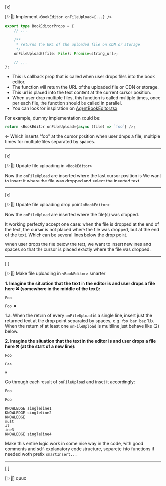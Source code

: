 [x]

[✨🥰] Implement `<BookEditor onFileUpload={...} />`

```typescript
export type BookEditorProps = {
    // ...

    /**
     * returns the URL of the uploaded file on CDN or storage
     */
    onFileUpload?(file: File): Promise<string_url>;

    // ...
};
```

-   This is callback prop that is called when user drops files into the book editor.
-   The function will return the URL of the uploaded file on CDN or storage.
-   This url is placed into the text content at the current cursor position.
-   When user drop multiple files, this function is called multiple times, once per each file, the function should be called in parallel.
-   You can look for inspiration on [AgentBookEditor.tsx](C:\Users\me\work\webgptorg\promptbook-studio\src\modals_common\agent-components\AgentBookEditor.tsx)

For example, dummy implementation could be:

```typescript
return <BookEditor onFileUpload={async (file) => `foo`} />;
```

<- Which inserts "foo" at the cursor position when user drops a file, multiple times for multiple files separated by spaces.

---

[x]

[✨🥰] Update file uploading in `<BookEditor>`

Now the `onFileUpload` are inserted where the last cursor position is
We want to insert it where the file was dropped and select the inserted text

---

[x]

[✨🥰] Update file uploading drop point `<BookEditor>`

Now the `onFileUpload` are inserted where the file(s) was dropped.

It working perfectly accept one case: when the file is dropped at the end of the text, the cursor is not placed where the file was dropped, but at the end of the text. Which can be several lines below the drop point.

When user drops the file below the text, we want to insert newlines and spaces so that the cursor is placed exactly where the file was dropped.

---

[ ]

[✨🥰] Make file uploading in `<BookEditor>` smarter

**1. Imagine the situation that the text in the editor is and user drops a file here ✖ (somewhere in the middle of the text):**

```
Foo

Foo ✖
```

1.a. When the return of every `onFileUpload` is a single line, insert just the returned text at the drop point separated by spaces, e.g. `foo bar baz`
1.b. When the return of at least one `onFileUpload` is multiline just behave like (2) below.

**2. Imagine the situation that the text in the editor is and user drops a file here ✖ (at the start of a new line):**

```
Foo

Foo

✖
```

Go through each result of `onFileUpload` and inset it accordingly:

```
Foo

Foo

KNOWLEDGE singleline1
KNOWLEDGE singleline2
KNOWLEDGE
mult
il
ine3
KNOWLEDGE singleline4

```

Make this entire logic work in some nice way in the code, with good comments and self-explanatory code structure, separete into functions if needed woth prefix `smartInsert...`

---

[ ]

[✨🥰] quux
